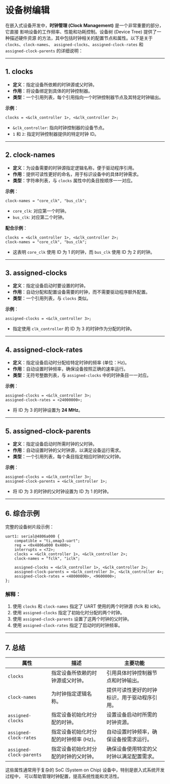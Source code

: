 # 设备树编辑

在嵌入式设备开发中，**时钟管理 (Clock Management)** 是一个非常重要的部分，它直接
影响设备的工作频率、性能和功耗控制。设备树 (Device Tree) 提供了一种描述硬件资源
的方法，其中包括时钟相关的配置节点和属性。以下是关于 `clocks`、`clock-names`、
`assigned-clocks`、`assigned-clock-rates` 和 `assigned-clock-parents` 的详细说明：

---

## 1. **clocks**

* **定义**：指定设备所依赖的时钟源或父时钟。
* **作用**：将设备绑定到具体的时钟控制器。
* **类型**：一个引用列表，每个引用指向一个时钟控制器节点及其特定时钟输出。

**示例**：
```dts
clocks = <&clk_controller 1>, <&clk_controller 2>;
```
- `&clk_controller`: 指向时钟控制器的设备节点。
- `1` 和 `2`: 指定时钟控制器提供的特定时钟 ID。

---

## 2. **clock-names**

* **定义**：为设备需要的时钟源指定逻辑名称，便于驱动程序引用。
* **作用**：提供可读性更好的命名，用于标识设备中的具体时钟需求。
* **类型**：字符串列表，与 `clocks` 属性中的条目按顺序一一对应。

**示例**：
```dts
clock-names = "core_clk", "bus_clk";
```
- `core_clk`: 对应第一个时钟。
- `bus_clk`: 对应第二个时钟。

**配合示例**：
```dts
clocks = <&clk_controller 1>, <&clk_controller 2>;
clock-names = "core_clk", "bus_clk";
```
- 这表明 `core_clk` 使用 ID 为 1 的时钟，而 `bus_clk` 使用 ID 为 2 的时钟。

---

## 3. **assigned-clocks**

* **定义**：指定设备启动时要设置的时钟。
* **作用**：自动分配和配置设备需要的时钟，而不需要驱动程序额外配置。
* **类型**：一个引用列表，与 `clocks` 类似。

**示例**：
```dts
assigned-clocks = <&clk_controller 3>;
```
- 指定使用 `clk_controller` 的 ID 为 3 的时钟作为分配的时钟。

---

## 4. **assigned-clock-rates**

* **定义**：指定设备启动时分配给特定时钟的频率 (单位：Hz)。
* **作用**：自动设置时钟频率，确保设备按照正确的速率运行。
* **类型**：无符号整数列表，与 `assigned-clocks` 中的时钟条目一一对应。

**示例**：
```dts
assigned-clocks = <&clk_controller 3>;
assigned-clock-rates = <24000000>;
```
- 将 ID 为 3 的时钟设置为 **24 MHz**。

---

## 5. **assigned-clock-parents**

* **定义**：指定设备启动时所需时钟的父时钟。
* **作用**：自动设置时钟的父时钟源，以满足设备运行需求。
* **类型**：一个引用列表，每个条目指定相应时钟的父时钟。

**示例**：
```dts
assigned-clocks = <&clk_controller 3>;
assigned-clock-parents = <&clk_controller 1>;
```
- 将 ID 为 3 的时钟的父时钟设置为 ID 为 1 的时钟。

---

## 6. **综合示例**

完整的设备树片段示例：
```dts
uart1: serial@4806a000 {
    compatible = "ti,omap3-uart";
    reg = <0x4806a000 0x400>;
    interrupts = <72>;
    clocks = <&clk_controller 1>, <&clk_controller 2>;
    clock-names = "fclk", "iclk";

    assigned-clocks = <&clk_controller 1>, <&clk_controller 2>;
    assigned-clock-parents = <&clk_controller 3>, <&clk_controller 4>;
    assigned-clock-rates = <48000000>, <9600000>;
};
```

### 解释：
1. 使用 `clocks` 和 `clock-names` 指定了 UART 使用的两个时钟源 (fclk 和 iclk)。
2. 使用 `assigned-clocks` 指定了初始化时分配的两个时钟。
3. 使用 `assigned-clock-parents` 设置了这两个时钟的父时钟。
4. 使用 `assigned-clock-rates` 指定了启动时的时钟频率。

---

## 7. **总结**

| 属性                     | 描述                                 | 主要功能                                    |
|--------------------------|--------------------------------------|---------------------------------------------|
| `clocks`                 | 指定设备所依赖的时钟源或父时钟。     | 引用具体时钟控制器节点和时钟输出。          |
| `clock-names`            | 为时钟指定逻辑名称。                 | 提供可读性更好的时钟标识，用于驱动程序引用。|
| `assigned-clocks`        | 指定设备初始化时分配的时钟。         | 设置设备启动时所需的时钟资源。              |
| `assigned-clock-rates`   | 指定设备初始化时分配的时钟频率 (Hz)。| 自动设置时钟频率，确保设备按需求运行。      |
| `assigned-clock-parents` | 指定设备初始化时分配的时钟的父时钟。 | 确保设备使用特定的父时钟以满足配置需求。    |

这些属性通常用于复杂的 SoC (System on Chip) 设备中，特别是嵌入式系统开发过程中，
可以帮助管理时钟配置，提高系统性能和灵活性。
